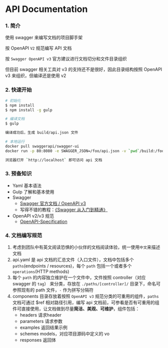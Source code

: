# API Documentation

### 1. 简介

使用 swagger 来编写文档的项目脚手架

按 OpenAPI `V2` 规范编写 API 文档

按 `Swagger OpenAPI v3` 官方建议进行文档切分和文件目录组织

但目前 swagger 相关工具对 v3 的支持还不是很好，因此目录结构按照 OpenAPI v3 来组织，但编译还是使用 v2

### 2. 快速开始

```bash
# 初始化
$ npm install
$ npm install -g gulp

# 编译文档
$ gulp

编译成功后，生成 build/api.json 文件

# 本地运行
docker pull swaggerapi/swagger-ui
docker run -p 80:8080 -e SWAGGER_JSON=/foo/api.json -v `pwd`/build:/foo swaggerapi/swagger-ui

浏览器打开 `http://localhost` 即可访问 api 文档

```

### 3. 预备知识

* Yaml 基本语法
* Gulp 了解和基本使用
* Swagger
    * [Swagger 官方文档 / OpenAPI v3](https://swagger.io/docs/specification/about/)
    * 写得不错的教程：[《Swagger 从入门到精通》](https://www.gitbook.com/book/huangwenchao/swagger/details)
* OpenAPI v2/v3 规范
    * [OpenAPI-Specification](https://github.com/OAI/OpenAPI-Specification/blob/master/versions/3.0.0.md)

### 4. 文档编写规范

1. 考虑到团队中有英文阅读恐惧的小伙伴的文档阅读体验，统一使用`中文`来描述文档
2. api.yaml 是 api 文档的汇总文件（入口文件），文档中包括多个 `paths`(endpoints / resources)，每个 `path` 包括一个或者多个 `operations`(HTTP methods)
3. 每个 `path` 的内容独立维护在一个文件中，文件按照 controller（对应 swagger 的 `tag`） 来分类，存放在 `./paths/[controller]/` 目录下，命名可参照现有的 path 文件，`-` 作为拼写分隔符
4. components 目录存放着按照 `OpenAPI v3` 规范分类的可重用的组件，`paths` 文档可通过 $ref 相对路径引用，编写 api 文档前，可参看是否有可重用的组件可直接使用，让文档做到尽量**简洁、美观、可维护**，组件包括：
    * headers 请求header
    * parameters 请求参数
    * examples   返回结果示例
    * schemes    models，对应项目源码中定义的 vo
    * responses  返回体
